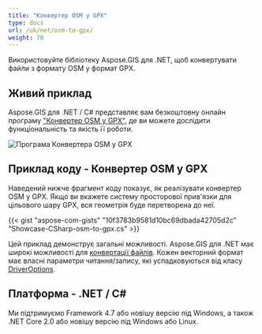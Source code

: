 ```yaml
---
title: "Конвертер OSM у GPX"
type: docs
url: /uk/net/osm-to-gpx/
weight: 70
---
```


Використовуйте бібліотеку Aspose.GIS для .NET, щоб конвертувати файли з формату OSM у формат GPX.

## **Живий приклад**

Aspose.GIS для .NET / C# представляє вам безкоштовну онлайн програму ["Конвертер OSM у GPX"](https://products.aspose.app/gis/conversion/osm-to-gpx), де ви можете дослідити функціональність та якість її роботи.

![Програма Конвертера OSM у GPX](conversion.png)

## **Приклад коду - Конвертер OSM у GPX**

Наведений нижче фрагмент коду показує, як реалізувати конвертер OSM у GPX. Якщо ви вкажете систему просторової прив'язки для цільового шару GPX, вся геометрія буде перетворена до неї. 

{{< gist "aspose-com-gists" "10f3783b9581d10bc69dbada42705d2c" "Showcase-CSharp-osm-to-gpx.cs" >}}

Цей приклад демонструє загальні можливості. Aspose.GIS для .NET має широкі можливості для [конвертації файлів](https://docs.aspose.com/gis/net/vector-layers/). Кожен векторний формат має власні параметри читання/запису, які успадковуються від класу [DriverOptions](https://reference.aspose.com/gis/net/aspose.gis/driveroptions).

## **Платформа - .NET / C#**

Ми підтримуємо Framework 4.7 або новішу версію під Windows, а також .NET Core 2.0 або новішу версію під Windows або Linux.
